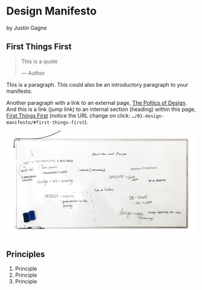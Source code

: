 # Design Manifesto

by Justin Gagne

## First Things First

> This is a quote
>
> — Author

This is a paragraph. This could also be an introductory paragraph to your manifesto. 

Another paragraph with a link to an external page, [The Poltics of Design](http://thepoliticsofdesign.com/about-the-book). And this is a link (jump link) to an internal section (heading) within this page, [First Things First](#first-things-first) (notice the URL change on click: `…/01-design-manifesto/#first-things-first`).

![Whiteboard with student notes about the word design based on Vilém Flusser’s writing. (From the morning of October 8, 2024.)](img/whiteboard-flusser-design.jpg)

## Principles

1. Principle
2. Principle
3. Principle
